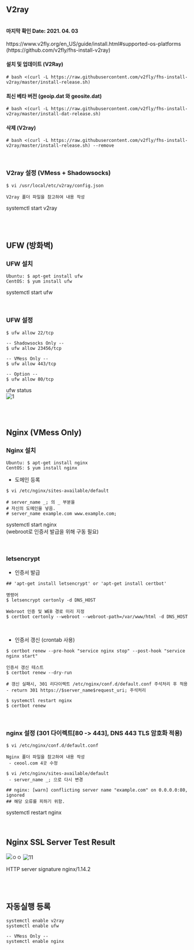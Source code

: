 
## V2ray
<br>
<Strong>마지막 확인 Date: 2021. 04. 03</Strong>
<br>
<br>
https://www.v2fly.org/en_US/guide/install.html#supported-os-platforms <br>
(https://github.com/v2fly/fhs-install-v2ray)

<br>

#### 설치 및 업데이트 (V2Ray)
```
# bash <(curl -L https://raw.githubusercontent.com/v2fly/fhs-install-v2ray/master/install-release.sh)
```

#### 최신 베타 버전 (geoip.dat 와 geosite.dat)
```
# bash <(curl -L https://raw.githubusercontent.com/v2fly/fhs-install-v2ray/master/install-dat-release.sh)
```

#### 삭제 (V2ray)
```
# bash <(curl -L https://raw.githubusercontent.com/v2fly/fhs-install-v2ray/master/install-release.sh) --remove
```

<br>

### V2ray 설정 (VMess + Shadowsocks)
```
$ vi /usr/local/etc/v2ray/config.json

V2ray 폴더 파일을 참고하여 내용 작성
```

systemctl start v2ray

<br>
<br>

## UFW (방화벽)
### UFW 설치
```
Ubuntu: $ apt-get install ufw
CentOS: $ yum install ufw
```

systemctl start ufw

<br>

### UFW 설정
```
$ ufw allow 22/tcp

-- Shadowsocks Only --
$ ufw allow 23456/tcp

-- VMess Only --
$ ufw allow 443/tcp

-- Option --
$ ufw allow 80/tcp
```

ufw status <br>
![1](https://user-images.githubusercontent.com/62891711/113473707-2ddef300-94a6-11eb-9da5-94faefd57070.png)



<br>
<br>

## Nginx (VMess Only)

### Nginx 설치
```
Ubuntu: $ apt-get install nginx
CentOS: $ yum install nginx
```

 - 도메인 등록
```
$ vi /etc/nginx/sites-available/default

# server_name _; 의 _ 부분을
# 자신의 도메인을 넣음.
# server_name example.com www.example.com;
```
systemctl start nginx <br>
(webroot로 인증서 발급을 위해 구동 필요)


<br>

### letsencrypt
- 인증서 발급
```
## 'apt-get install letsencrypt' or 'apt-get install certbot'

명령어
$ letsencrypt certonly -d DNS_HOST

Webroot 인증 및 WEB 경로 미리 지정
$ certbot certonly --webroot --webroot-path=/var/www/html -d DNS_HOST
```

<br>

- 인증서 갱신 (crontab 사용)
```
$ certbot renew --pre-hook "service nginx stop" --post-hook "service nginx start"

인증서 갱신 테스트
$ certbot renew --dry-run
```
```
# 갱신 실패시, 301 리다이렉트 /etc/nginx/conf.d/default.conf 주석처리 후 적용
- return 301 https://$server_name$request_uri; 주석처리

$ systemctl restart nginx
$ certbot renew
```

<br>

### nginx 설정 (301 다이렉트[80 -> 443], DNS 443 TLS 암호화 적용)
```
$ vi /etc/nginx/conf.d/default.conf

Nginx 폴더 파일을 참고하여 내용 작성
 - ceool.com 4곳 수정
```
```
$ vi /etc/nginx/sites-available/default
 - server_name _; 으로 다시 변경

## nginx: [warn] conflicting server name "example.com" on 0.0.0.0:80, ignored
## 해당 오류를 피하기 위함.
```
systemctl restart nginx

<br>

## Nginx SSL Server Test Result
![ㅇㅇ](https://user-images.githubusercontent.com/62891711/118512248-9b509580-b76d-11eb-84fe-4f8c86fb680f.png)
![11](https://user-images.githubusercontent.com/62891711/118513565-cc7d9580-b76e-11eb-8cf1-eace4e7ed323.png)

HTTP server signature	nginx/1.14.2

<br>
<br>

## 자동실행 등록
```
systemctl enable v2ray
systemctl enable ufw

-- VMess Only --
systemctl enable nginx
```
